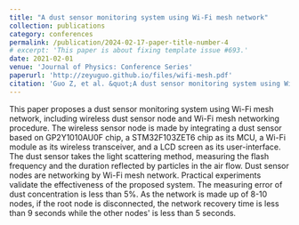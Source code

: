 ```yaml
---
title: "A dust sensor monitoring system using Wi-Fi mesh network"
collection: publications
category: conferences
permalink: /publication/2024-02-17-paper-title-number-4
# excerpt: 'This paper is about fixing template issue #693.'
date: 2021-02-01
venue: 'Journal of Physics: Conference Series'
paperurl: 'http://zeyuguo.github.io/files/wifi-mesh.pdf'
citation: 'Guo Z, et al. &quot;A dust sensor monitoring system using Wi-Fi mesh network.&quot; <i>Journal of Physics: Conference Series</i>. IOP Publishing, 2021, 1754(1): 012129.'
---
```


This paper proposes a dust sensor monitoring system using Wi-Fi mesh network, including wireless dust sensor node and Wi-Fi mesh networking procedure. The wireless sensor node is made by integrating a dust sensor based on GP2Y1010AU0F chip, a STM32F103ZET6 chip as its MCU, a Wi-Fi module as its wireless transceiver, and a LCD screen as its user-interface. The dust sensor takes the light scattering method, measuring the flash frequency and the duration reflected by particles in the air flow. Dust sensor nodes are networking by Wi-Fi mesh network. Practical experiments validate the effectiveness of the proposed system. The measuring error of dust concentration is less than 5%. As the network is made up of 8-10 nodes, if the root node is disconnected, the network recovery time is less than 9 seconds while the other nodes' is less than 5 seconds.
